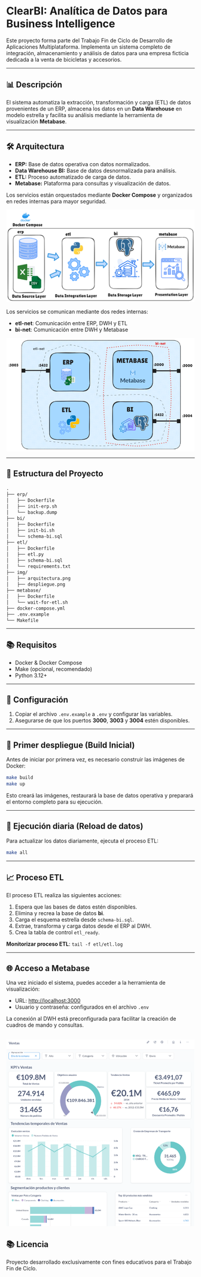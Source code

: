 # ClearBI:  Analítica de Datos para Business Intelligence

Este proyecto forma parte del Trabajo Fin de Ciclo de Desarrollo de Aplicaciones Multiplataforma. Implementa un sistema completo de integración, almacenamiento y análisis de datos para una empresa ficticia dedicada a la venta de bicicletas y accesorios.

---

## 📊 Descripción

El sistema automatiza la extracción, transformación y carga (ETL) de datos provenientes de un ERP, almacena los datos en un **Data Warehouse** en modelo estrella y facilita su análisis mediante la herramienta de visualización **Metabase**.

---

## 🛠️ Arquitectura

- **ERP:** Base de datos operativa con datos normalizados.
- **Data Warehouse BI:** Base de datos desnormalizada para análisis.
- **ETL:** Proceso automatizado de carga de datos.
- **Metabase:** Plataforma para consultas y visualización de datos.

Los servicios están orquestados mediante **Docker Compose** y organizados en redes internas para mayor seguridad.

[![Texto alternativo](img/arquitectura.png)](img/arquitectura.png)


Los servicios se comunican mediante dos redes internas:
- **etl-net**: Comunicación entre ERP, DWH y ETL
- **bi-net**: Comunicación entre DWH y Metabase

[![Texto alternativo](img/redes.png)](img/redes.png)

---

## 📝 Estructura del Proyecto

```
.
├── erp/
│   ├── Dockerfile
│   ├── init-erp.sh
│   └── backup.dump
├── bi/
│   ├── Dockerfile
│   ├── init-bi.sh
│   └── schema-bi.sql
├── etl/
│   ├── Dockerfile
│   ├── etl.py
│   ├── schema-bi.sql
│   └── requirements.txt
├── img/
│   ├── arquitectura.png
│   ├── despliegue.png
├── metabase/
│   ├── Dockerfile
│   └── wait-for-etl.sh
├── docker-compose.yml
├── .env.example
└── Makefile
```

---

## 📚 Requisitos

- Docker & Docker Compose
- Make (opcional, recomendado)
- Python 3.12+ 

---

## 🔧 Configuración

1. Copiar el archivo `.env.example` a `.env` y configurar las variables.
2. Asegurarse de que los puertos **3000**, **3003** y **3004** estén disponibles.

---

## 🚀 Primer despliegue (Build Inicial)

Antes de iniciar por primera vez, es necesario construir las imágenes de Docker:

```bash
make build
make up
```

Esto creará las imágenes, restaurará la base de datos operativa y preparará el entorno completo para su ejecución.

---

## 🔄 Ejecución diaria (Reload de datos)

Para actualizar los datos diariamente, ejecuta el proceso ETL:

```bash
make all
```
---

## 📈 Proceso ETL

El proceso ETL realiza las siguientes acciones:

1. Espera que las bases de datos estén disponibles.
2. Elimina y recrea la base de datos **bi**.
3. Carga el esquema estrella desde `schema-bi.sql`.
4. Extrae, transforma y carga datos desde el ERP al DWH.
5. Crea la tabla de control `etl_ready`.

**Monitorizar proceso ETL**: `tail -f etl/etl.log`

---

## 🌐 Acceso a Metabase

Una vez iniciado el sistema, puedes acceder a la herramienta de visualización:

- URL: [http://localhost:3000](http://localhost:3000)
- Usuario y contraseña: configurados en el archivo `.env`

La conexión al DWH está preconfigurada para facilitar la creación de cuadros de mando y consultas.

[![Texto alternativo](img/ventas-sin-filtros.png)](img/ventas-sin-filtros.png)
---

## 📚 Licencia

Proyecto desarrollado exclusivamente con fines educativos para el Trabajo Fin de Ciclo.

